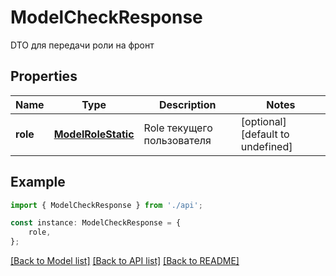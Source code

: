 # ModelCheckResponse

DTO для передачи роли на фронт

## Properties

Name | Type | Description | Notes
------------ | ------------- | ------------- | -------------
**role** | [**ModelRoleStatic**](ModelRoleStatic.md) | Role текущего пользователя | [optional] [default to undefined]

## Example

```typescript
import { ModelCheckResponse } from './api';

const instance: ModelCheckResponse = {
    role,
};
```

[[Back to Model list]](../README.md#documentation-for-models) [[Back to API list]](../README.md#documentation-for-api-endpoints) [[Back to README]](../README.md)
